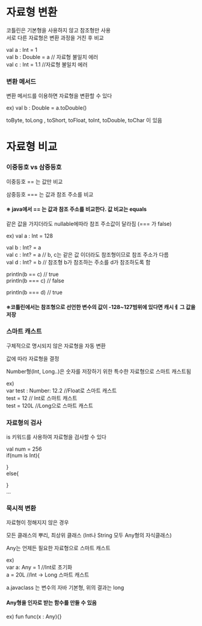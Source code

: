 # 자료형 변환  

코틀린은 기본형을 사용하지 않고 참조형만 사용    
서로 다른 자료형은 변환 과정을 거친 후 비교  

val a : Int = 1  
val b : Double = a // 자료형 불일치 에러  
val c : Int  = 1.1 //자료형 불일치 에러  

### 변환 메서드  

변환 메서드를 이용하면 자료형을 변환할 수 있다   
 
ex) val b : Double = a.toDouble()  

toByte, toLong , toShort, toFloat, toInt, toDouble, toChar 이 있음  

# 자료형 비교  

### 이중등호 vs 삼중등호  

이중등호 == 는 값만 비교  

삼중등호 === 는 값과 참조 주소를 비교  

#### ※ java에서 == 는 값과 참조 주소를 비교한다. 값 비교는 equals    

같은 값을 가지더라도 nullable에따라 참조 주소값이 달라짐 (=== 가 false)  

ex) 
val a : Int = 128

val b : Int? = a  
val c : Int? = a  // b, c는 같은 값 이더라도 참조형이므로 참조 주소가 다름  
val d : Int? = b  // 참조형 b가 참조하는 주소를 d가 참조하도록 함

println(b == c) // true  
println(b === c) // false  

println(b === d) // true  

#### ※코틀린에서는 참조형으로 선언한 변수의 값이 -128~127범위에 있다면 캐시ㅔ 그 값을 저장  


### 스마트 캐스트  

구체적으로 명시되지 않은 자료형을 자동 변환  

값에 따라 자료형을 결정  

Number형(Int, Long..)은 숫자를 저장하기 위한 특수한 자료형으로 스마트 캐스트됨  

ex)  
var test : Number: 12.2 //Float로 스마트 캐스트  
test = 12 // Int로 스마트 캐스트  
test = 120L //Long으로 스마트 캐스트  


### 자료형의 검사  

is 키워드를 사용하여 자료형을 검사할 수 있다  

val num = 256  
if(num is Int){  

}  
else{  

}  
...  
  

### 묵시적 변환  

자료형이 정해지지 않은 경우  

모든 클래스의 뿌리, 최상위 클래스 (Int나 String 모두 Any형의 자식클래스)  

Any는 언제든 필요한 자료형으로 스마트 캐스트  

ex)  
var a: Any = 1  //Int로 초기화  
a = 20L //Int -> Long 스마트 캐스트   

a.javaclass 는 변수의 자바 기본형, 위의 결과는 long  
  
#### Any형을 인자로 받는 함수를 만들 수 있음  

ex) fun func(x : Any){}   













